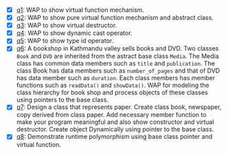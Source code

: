 - [x] [q1](q1.cpp): WAP to show virtual function mechanism.
- [x] [q2](q2.cpp): WAP to show pure virtual function mechanism and abstract class.
- [x] [q3](q3.cpp): WAP to show virtual destructor.
- [x] [q4](q4.cpp): WAP to show dynamic cast operator.
- [x] [q5](q5.cpp): WAP to show type id operator.
- [x] [q6](q6.cpp): A bookshop in Kathmandu valley sells books and DVD. Two classes `Book` and `DVD` are inherited from the astract base class `Media`. The Media class has common data members such as `title` and `publication`. The class Book has data members such as `number_of_pages` and that of DVD has data member such as `duration`. Each class members has member functions such as `readData()` and `showData()`. WAP for modeling the class hierarchy for book shop and process objects of these classes using pointers to the base class.
- [x] [q7](q7.cpp): Design a class that represents paper. Create class book, newspaper, copy derived from class paper. Add necessary member function to make your program meaningful and also show constructor and virtual destructor. Create object Dynamically using pointer to the base class.
- [x] [q8](q8.cpp): Demonstrate runtime polymorphism using base class pointer and virtual function.